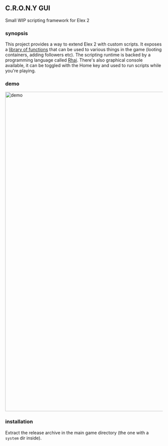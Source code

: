 ## C.R.O.N.Y GUI
Small WIP scripting framework for Elex 2

### synopsis
This project provides a way to extend Elex 2 with custom scripts.
It exposes a [library of functions](https://github.com/jac3km4/crony-gui/tree/master/doc/FUNCTIONS.md) that can be used to various things in the game (looting containers, adding followers etc).
The scripting runtime is backed by a programming language called [Rhai](https://rhai.rs).
There's also graphical console available, it can be toggled with the Home key and used to run scripts while you're playing.

### demo
<img width="1021" alt="demo" src="https://user-images.githubusercontent.com/11986158/158067765-d34a774c-ac64-4456-85d3-ddb350113e84.png">


### installation
Extract the release archive in the main game directory (the one with a `system` dir inside).
